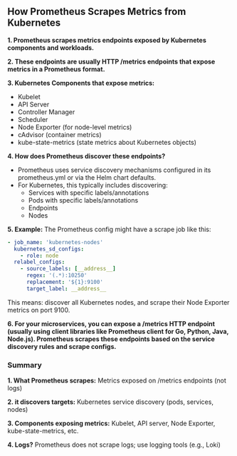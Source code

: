 ## How Prometheus Scrapes Metrics from Kubernetes

**1. Prometheus scrapes metrics endpoints exposed by Kubernetes components and workloads.**

**2. These endpoints are usually HTTP /metrics endpoints that expose metrics in a Prometheus format.**

**3. Kubernetes Components that expose metrics:**

- Kubelet
- API Server
- Controller Manager
- Scheduler
- Node Exporter (for node-level metrics)
- cAdvisor (container metrics)
- kube-state-metrics (state metrics about Kubernetes objects)
		
**4. How does Prometheus discover these endpoints?**
- Prometheus uses service discovery mechanisms configured in its prometheus.yml or via the Helm chart defaults.
- For Kubernetes, this typically includes discovering:
  - Services with specific labels/annotations
  - Pods with specific labels/annotations
  - Endpoints
  - Nodes
			
**5. Example:**
The Prometheus config might have a scrape job like this:

```yaml
- job_name: 'kubernetes-nodes'
  kubernetes_sd_configs:
    - role: node
  relabel_configs:
    - source_labels: [__address__]
      regex: '(.*):10250'
      replacement: '${1}:9100'
      target_label: __address__
```

This means: discover all Kubernetes nodes, and scrape their Node Exporter metrics on port 9100.
	
**6. For your microservices, you can expose a /metrics HTTP endpoint (usually using client libraries like Prometheus client for Go, Python, Java, Node.js). Prometheus scrapes these endpoints based on the service discovery rules and scrape configs.**

### Summary

**1. What Prometheus scrapes:**	Metrics exposed on /metrics endpoints (not logs)

**2.  it discovers targets:**	Kubernetes service discovery (pods, services, nodes)

**3. Components exposing metrics:**	Kubelet, API server, Node Exporter, kube-state-metrics, etc.

**4. Logs?**	Prometheus does not scrape logs; use logging tools (e.g., Loki)
